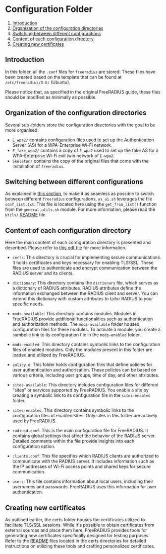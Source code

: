 # Configuration Folder

1. [Introduction](#introduction)
2. [Organization of the configuration directories](#organization-of-the-configuration-directories)
3. [Switching between different configurations](#switching-between-different-configurations)
3. [Content of each configuration directory](#content-of-each-configuration-directory)
4. [Creating new certificates](#creating-new-certificates)

## Introduction
In this folder, all the `.conf` files for `freeradius` are stored. These files have been created based on the template that can be found at `/etc/freeradius/3.0/` (Ubuntu).

Please notice that, as specified in the original FreeRADIUS guide, these files should be modified as minimally as possible.


## Organization of the configuration directories
Several sub-folders store the configuration directories with the goal to be more organised:

- `E_wpa2/` contains configuration files used to set up the Authentication Server (AS) for a WPA-Enterprise Wi-Fi network.
- `E_fake_wpa2/` contains a copy of `E_wpa2` used to set up the fake AS for a WPA-Enterprise Wi-Fi evil twin network of `E-wpa2`.
- `Skeleton/` contains the copy of the original files that come with the installation of `freeradius`.


## Switching between different configurations
As explained in [this section](../../Utils/README.md#getting-file-from-conf_listtxt), to make it as seamless as possible to switch between different `freeradius` configurations, `as_ui.sh` leverages the file `conf_list.txt`. This file is located here using the `get_from_list()` function from the `general_utils.sh` module. For more information, please read the `Utils/` [README](../../Utils/README.md) file.


## Content of each configuration directory
Here the main content of each configuration directory is presented and described. Please refer to [this pdf file](https://networkradius.com/doc/FreeRADIUS%20Technical%20Guide.pdf) for more information.

- `certs`: This directory is crucial for implementing secure communications. It holds certificates and keys necessary for enabling TLS/SSL. These files are used to authenticate and encrypt communication between the RADIUS server and its clients.

- `dictionary`: This directory contains the `dictionary` file, which serves as a dictionary of RADIUS attributes. RADIUS attributes define the information exchanged between the RADIUS client and server. You can extend this dictionary with custom attributes to tailor RADIUS to your specific needs.

- `mods-available`: This directory contains modules. Modules in FreeRADIUS provide additional functionalities such as authentication and authorization methods. The `mods-available` folder houses configuration files for these modules. To activate a module, you create a symbolic link to its configuration file in the `mods-enabled` folder.

- `mods-enabled`: This directory contains symbolic links to the configuration files of enabled modules. Only the modules present in this folder are loaded and utilized by FreeRADIUS.

- `policy.d`: This folder holds configuration files that define policies for user authentication and authorization. These policies can be based on various criteria, including user groups, time of day, and other attributes.

- `sites-available`: This directory includes configuration files for different "sites" or services supported by FreeRADIUS. You enable a site by creating a symbolic link to its configuration file in the `sites-enabled` folder.

- `sites-enabled`: This directory contains symbolic links to the configuration files of enabled sites. Only sites in this folder are actively used by FreeRADIUS.

- `radiusd.conf`: This is the main configuration file for FreeRADIUS. It contains global settings that affect the behavior of the RADIUS server. Detailed comments within the file provide insights into each configuration option.

- `clients.conf`: This file specifies which RADIUS clients are authorized to communicate with the RADIUS server. It includes information such as the IP addresses of Wi-Fi access points and shared keys for secure communication.

- `users`: This file contains information about local users, including their usernames and passwords. FreeRADIUS uses this information for user authentication.


## Creating new certificates
As outlined earlier, the certs folder houses the certificates utilized to facilitate TLS/SSL sessions. While it's possible to obtain certificates from external sources and place them here, FreeRADIUS provides tools for generating new certificates specifically designed for testing purposes. Refer to the [README](Skeleton/certs/README.md) files located in the certs directories for detailed instructions on utilizing these tools and crafting personalized certificates.